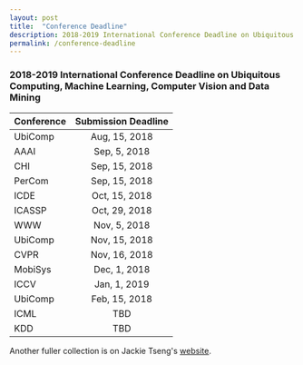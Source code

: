 ```yaml
---
layout: post
title:  "Conference Deadline"
description: 2018-2019 International Conference Deadline on Ubiquitous Computing, Machine Learning, Computer Vision and Data Mining
permalink: /conference-deadline
---
```


### 2018-2019 International Conference Deadline on Ubiquitous Computing, Machine Learning, Computer Vision and Data Mining

Conference | Submission Deadline 
------------- |:-------------:
UbiComp      | Aug, 15, 2018 
AAAI      | Sep, 5, 2018 
CHI | Sep, 15, 2018 
PerCom | Sep, 15, 2018
ICDE | Oct, 15, 2018 
ICASSP | Oct, 29, 2018 
WWW | Nov, 5, 2018 
UbiComp | Nov, 15, 2018 
CVPR | Nov, 16, 2018 
MobiSys | Dec, 1, 2018 
ICCV | Jan, 1, 2019 
UbiComp | Feb, 15, 2018 
ICML | TBD 
KDD  | TBD

<!-- 
| Conference | Submission Deadline  |
| ------------- |:-------------:| 
| UbiComp      | Aug, 15, 2018 | 
| AAAI      | Sep, 5, 2018 | 
| CHI | Sep, 15, 2018 | 
| PerCom | Sep, 15, 2018 |  
| ICDE | Oct, 15, 2018 | 
| ICASSP | Oct, 29, 2018 | 
| WWW | Nov, 5, 2018 | 
| UbiComp | Nov, 15, 2018 | 
| CVPR | Nov, 16, 2018 | 
| MobiSys | Dec, 1, 2018 | 
| ICCV | Jan, 1, 2019 | 
| UbiComp | Feb, 15, 2018 | 
| ICML | TBD | 
| KDD  | TBD |  -->

<!--KDD (Knowledge Discovery and Data Mining)-->
<!--ICML (International Conference on Long Beach, California, Machine Learning) June 10 -- June 15, 2019.-->

Another fuller collection is on Jackie Tseng's [website][1]. 

[1]: https://jackietseng.github.io/conference_call_for_paper/2018-2019-conferences.html


